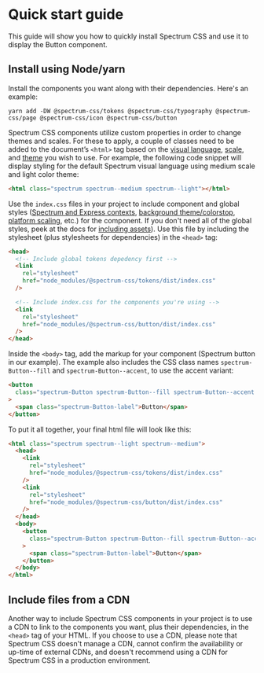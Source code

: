 # Quick start guide

This guide will show you how to quickly install Spectrum CSS and use it to display the Button component.

## Install using Node/yarn

Install the components you want along with their dependencies. Here's an example:

```shell
yarn add -DW @spectrum-css/tokens @spectrum-css/typography @spectrum-css/page @spectrum-css/icon @spectrum-css/button
```

Spectrum CSS components utilize custom properties in order to change themes and scales. For these to apply, a couple of classes need to be added to the document’s `<html>` tag based on the [visual language](https://github.com/adobe/spectrum-css?tab=readme-ov-file#visual-language), [scale](https://github.com/adobe/spectrum-css?tab=readme-ov-file#scales), and [theme](https://github.com/adobe/spectrum-css?tab=readme-ov-file#themes-colorstops) you wish to use. For example, the following code snippet will display styling for the default Spectrum visual language using medium scale and light color theme:

```html
<html class="spectrum spectrum--medium spectrum--light"></html>
```

Use the `index.css` files in your project to include component and global styles ([Spectrum and Express contexts](https://github.com/adobe/spectrum-css?tab=readme-ov-file#visual-language), [background theme/colorstop](https://github.com/adobe/spectrum-css?tab=readme-ov-file#themes-colorstops), [platform scaling](https://github.com/adobe/spectrum-css?tab=readme-ov-file#scales), etc.) for the component. If you don't need all of the global styles, peek at the docs for [including assets](https://github.com/adobe/spectrum-css?tab=readme-ov-file#including-assets)). Use this file by including the stylesheet (plus stylesheets for dependencies) in the `<head>` tag:

```html
<head>
  <!-- Include global tokens depedency first -->
  <link
    rel="stylesheet"
    href="node_modules/@spectrum-css/tokens/dist/index.css"
  />

  <!-- Include index.css for the components you're using -->
  <link
    rel="stylesheet"
    href="node_modules/@spectrum-css/button/dist/index.css"
  />
</head>
```

Inside the `<body>` tag, add the markup for your component (Spectrum button in our example). The example also includes the CSS class names `spectrum-Button--fill` and `spectrum-Button--accent`, to use the accent variant:

```html
<button
  class="spectrum-Button spectrum-Button--fill spectrum-Button--accent spectrum-Button--sizeM"
>
  <span class="spectrum-Button-label">Button</span>
</button>
```

To put it all together, your final html file will look like this:

```html
<html class="spectrum spectrum--light spectrum--medium">
  <head>
    <link
      rel="stylesheet"
      href="node_modules/@spectrum-css/tokens/dist/index.css"
    />
    <link
      rel="stylesheet"
      href="node_modules/@spectrum-css/button/dist/index.css"
    />
  </head>
  <body>
    <button
      class="spectrum-Button spectrum-Button--fill spectrum-Button--accent spectrum-Button--sizeM"
    >
      <span class="spectrum-Button-label">Button</span>
    </button>
  </body>
</html>
```

## Include files from a CDN

Another way to include Spectrum CSS components in your project is to use a CDN to link to the components you want, plus their dependencies, in the `<head>` tag of your HTML. If you choose to use a CDN, please note that Spectrum CSS doesn't manage a CDN, cannot confirm the availability or up-time of external CDNs, and doesn't recommend using a CDN for Spectrum CSS in a production environment.
